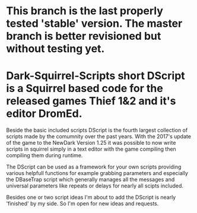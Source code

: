 # This branch is the last properly tested 'stable' version. The master branch is better revisioned but without testing yet.

# Dark-Squirrel-Scripts short DScript is a Squirrel based code for the released games Thief 1&2 and it's editor DromEd.

Beside the basic included scripts DScript is the fourth largest collection of scripts made by the comumnity over the past years.
With the 2017's update of the game to the NewDark Version 1.25 it was possible to now write scripts in squirrel simply in a text editor with the game compiling then compiling them during runtime.

The DScript can be used as a framework for your own scripts providing various helpfull functions for example grabbing parameters and especially the DBaseTrap script which generally manages all the messages and universal parameters like repeats or delays for nearly all scipts included.

Besides one or two  script ideas I'm about to add the DScript is nearly 'finished' by my side. So I'm open for new ideas and requests.
